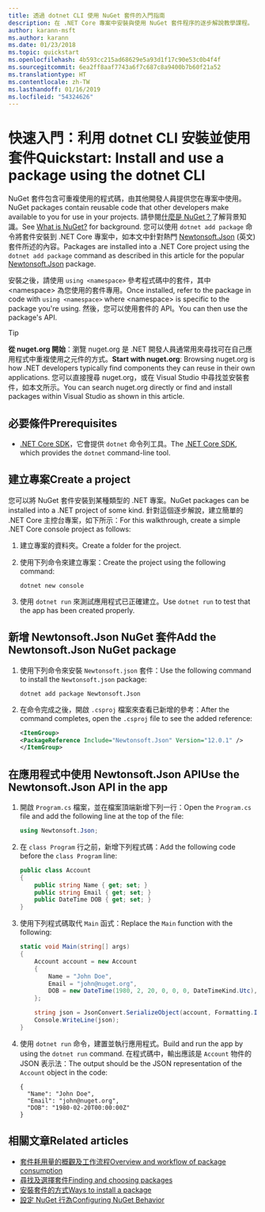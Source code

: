 ```yaml
---
title: 透過 dotnet CLI 使用 NuGet 套件的入門指南
description: 在 .NET Core 專案中安裝與使用 NuGet 套件程序的逐步解說教學課程。
author: karann-msft
ms.author: karann
ms.date: 01/23/2018
ms.topic: quickstart
ms.openlocfilehash: 4b593cc215ad68629e5a93d1f17c90e53c0b4f4f
ms.sourcegitcommit: 6ea2ff8aaf7743a6f7c687c8a9400b7b60f21a52
ms.translationtype: HT
ms.contentlocale: zh-TW
ms.lasthandoff: 01/16/2019
ms.locfileid: "54324626"
---
```

# <a name="quickstart-install-and-use-a-package-using-the-dotnet-cli"></a><span data-ttu-id="965ac-103">快速入門：利用 dotnet CLI 安裝並使用套件</span><span class="sxs-lookup"><span data-stu-id="965ac-103">Quickstart: Install and use a package using the dotnet CLI</span></span>

<span data-ttu-id="965ac-104">NuGet 套件包含可重複使用的程式碼，由其他開發人員提供您在專案中使用。</span><span class="sxs-lookup"><span data-stu-id="965ac-104">NuGet packages contain reusable code that other developers make available to you for use in your projects.</span></span> <span data-ttu-id="965ac-105">請參閱[什麼是 NuGet？](../What-is-NuGet.md)了解背景知識。</span><span class="sxs-lookup"><span data-stu-id="965ac-105">See [What is NuGet?](../What-is-NuGet.md) for background.</span></span> <span data-ttu-id="965ac-106">您可以使用 `dotnet add package` 命令將套件安裝到 .NET Core 專案中，如本文中針對熱門 [Newtonsoft.Json](https://www.nuget.org/packages/Newtonsoft.Json/) \(英文\) 套件所述的內容。</span><span class="sxs-lookup"><span data-stu-id="965ac-106">Packages are installed into a .NET Core project using the `dotnet add package` command as described in this article for the popular [Newtonsoft.Json](https://www.nuget.org/packages/Newtonsoft.Json/) package.</span></span>

<span data-ttu-id="965ac-107">安裝之後，請使用 `using <namespace>` 參考程式碼中的套件，其中 \<namespace\> 為您使用的套件專用。</span><span class="sxs-lookup"><span data-stu-id="965ac-107">Once installed, refer to the package in code with `using <namespace>` where \<namespace\> is specific to the package you're using.</span></span> <span data-ttu-id="965ac-108">然後，您可以使用套件的 API。</span><span class="sxs-lookup"><span data-stu-id="965ac-108">You can then use the package's API.</span></span>

> [!Tip]
> <span data-ttu-id="965ac-109">**從 nuget.org 開始**：瀏覽 nuget.org 是 .NET 開發人員通常用來尋找可在自己應用程式中重複使用之元件的方式。</span><span class="sxs-lookup"><span data-stu-id="965ac-109">**Start with nuget.org**: Browsing nuget.org is how .NET developers typically find components they can reuse in their own applications.</span></span> <span data-ttu-id="965ac-110">您可以直接搜尋 nuget.org，或在 Visual Studio 中尋找並安裝套件，如本文所示。</span><span class="sxs-lookup"><span data-stu-id="965ac-110">You can search nuget.org directly or find and install packages within Visual Studio as shown in this article.</span></span>

## <a name="prerequisites"></a><span data-ttu-id="965ac-111">必要條件</span><span class="sxs-lookup"><span data-stu-id="965ac-111">Prerequisites</span></span>

- <span data-ttu-id="965ac-112">[.NET Core SDK](https://www.microsoft.com/net/download/)，它會提供 `dotnet` 命令列工具。</span><span class="sxs-lookup"><span data-stu-id="965ac-112">The [.NET Core SDK](https://www.microsoft.com/net/download/), which provides the `dotnet` command-line tool.</span></span>

## <a name="create-a-project"></a><span data-ttu-id="965ac-113">建立專案</span><span class="sxs-lookup"><span data-stu-id="965ac-113">Create a project</span></span>

<span data-ttu-id="965ac-114">您可以將 NuGet 套件安裝到某種類型的 .NET 專案。</span><span class="sxs-lookup"><span data-stu-id="965ac-114">NuGet packages can be installed into a .NET project of some kind.</span></span> <span data-ttu-id="965ac-115">針對這個逐步解說，建立簡單的 .NET Core 主控台專案，如下所示：</span><span class="sxs-lookup"><span data-stu-id="965ac-115">For this walkthrough, create a simple .NET Core console project as follows:</span></span>

1. <span data-ttu-id="965ac-116">建立專案的資料夾。</span><span class="sxs-lookup"><span data-stu-id="965ac-116">Create a folder for the project.</span></span>

1. <span data-ttu-id="965ac-117">使用下列命令來建立專案：</span><span class="sxs-lookup"><span data-stu-id="965ac-117">Create the project using the following command:</span></span>

    ```cli
    dotnet new console
    ```

1. <span data-ttu-id="965ac-118">使用 `dotnet run` 來測試應用程式已正確建立。</span><span class="sxs-lookup"><span data-stu-id="965ac-118">Use `dotnet run` to test that the app has been created properly.</span></span>

## <a name="add-the-newtonsoftjson-nuget-package"></a><span data-ttu-id="965ac-119">新增 Newtonsoft.Json NuGet 套件</span><span class="sxs-lookup"><span data-stu-id="965ac-119">Add the Newtonsoft.Json NuGet package</span></span>

1. <span data-ttu-id="965ac-120">使用下列命令來安裝 `Newtonsoft.json` 套件：</span><span class="sxs-lookup"><span data-stu-id="965ac-120">Use the following command to install the `Newtonsoft.json` package:</span></span>

    ```cli
    dotnet add package Newtonsoft.Json
    ```

2. <span data-ttu-id="965ac-121">在命令完成之後，開啟 `.csproj` 檔案來查看已新增的參考：</span><span class="sxs-lookup"><span data-stu-id="965ac-121">After the command completes, open the `.csproj` file to see the added reference:</span></span>

    ```xml
   <ItemGroup>
    <PackageReference Include="Newtonsoft.Json" Version="12.0.1" />
   </ItemGroup>
    ```

## <a name="use-the-newtonsoftjson-api-in-the-app"></a><span data-ttu-id="965ac-122">在應用程式中使用 Newtonsoft.Json API</span><span class="sxs-lookup"><span data-stu-id="965ac-122">Use the Newtonsoft.Json API in the app</span></span>

1. <span data-ttu-id="965ac-123">開啟 `Program.cs` 檔案，並在檔案頂端新增下列一行：</span><span class="sxs-lookup"><span data-stu-id="965ac-123">Open the `Program.cs` file and add the following line at the top of the file:</span></span>

    ```cs
    using Newtonsoft.Json;
    ```

1. <span data-ttu-id="965ac-124">在 `class Program` 行之前，新增下列程式碼：</span><span class="sxs-lookup"><span data-stu-id="965ac-124">Add the following code before the `class Program` line:</span></span>

    ```cs
    public class Account
    {
        public string Name { get; set; }
        public string Email { get; set; }
        public DateTime DOB { get; set; }
    }
    ```

1. <span data-ttu-id="965ac-125">使用下列程式碼取代 `Main` 函式：</span><span class="sxs-lookup"><span data-stu-id="965ac-125">Replace the `Main` function with the following:</span></span>

    ```cs
    static void Main(string[] args)
    {
        Account account = new Account
        {
            Name = "John Doe",
            Email = "john@nuget.org",
            DOB = new DateTime(1980, 2, 20, 0, 0, 0, DateTimeKind.Utc),
        };

        string json = JsonConvert.SerializeObject(account, Formatting.Indented);
        Console.WriteLine(json);
    }
    ```

1. <span data-ttu-id="965ac-126">使用 `dotnet run` 命令，建置並執行應用程式。</span><span class="sxs-lookup"><span data-stu-id="965ac-126">Build and run the app by using the `dotnet run` command.</span></span> <span data-ttu-id="965ac-127">在程式碼中，輸出應該是 `Account` 物件的 JSON 表示法：</span><span class="sxs-lookup"><span data-stu-id="965ac-127">The output should be the JSON representation of the `Account` object in the code:</span></span>

    ```output
    {
      "Name": "John Doe",
      "Email": "john@nuget.org",
      "DOB": "1980-02-20T00:00:00Z"
    }
    ```

## <a name="related-articles"></a><span data-ttu-id="965ac-128">相關文章</span><span class="sxs-lookup"><span data-stu-id="965ac-128">Related articles</span></span>

- [<span data-ttu-id="965ac-129">套件耗用量的概觀及工作流程</span><span class="sxs-lookup"><span data-stu-id="965ac-129">Overview and workflow of package consumption</span></span>](../consume-packages/overview-and-workflow.md)
- [<span data-ttu-id="965ac-130">尋找及選擇套件</span><span class="sxs-lookup"><span data-stu-id="965ac-130">Finding and choosing packages</span></span>](../consume-packages/finding-and-choosing-packages.md)
- [<span data-ttu-id="965ac-131">安裝套件的方式</span><span class="sxs-lookup"><span data-stu-id="965ac-131">Ways to install a package</span></span>](../consume-packages/ways-to-install-a-package.md)
- [<span data-ttu-id="965ac-132">設定 NuGet 行為</span><span class="sxs-lookup"><span data-stu-id="965ac-132">Configuring NuGet Behavior</span></span>](../consume-packages/configuring-nuget-behavior.md)
